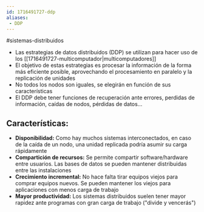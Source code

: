 ```yaml
---
id: 1716491727-ddp
aliases:
 - DDP
---
```


#sistemas-distribuidos 

- Las estrategias de datos distribuidos (DDP) se utilizan para hacer uso de los [[1716491727-multicomputador|multicomputadores]]
- El objetivo de estas estrategias es procesar la información de la forma más eficiente posible, aprovechando el procesamiento en paralelo y la replicación de unidades
- No todos los nodos son iguales, se elegirán en función de sus características
- El DDP debe tener funciones de recuperación ante errores, perdidas de información, caídas de nodos, pérdidas de datos...

## Características:

- **Disponibilidad:** Como hay muchos sistemas interconectados, en caso de la caída de un nodo, una unidad replicada podría asumir su carga rápidamente
- **Compartición de recursos:** Se permite compartir software/hardware entre usuarios. Las bases de datos se pueden mantener distribuidas entre las instalaciones
- **Crecimiento incremental:** No hace falta tirar equipos viejos para comprar equipos nuevos. Se pueden mantener los viejos para aplicaciones con menos carga de trabajo
- **Mayor productividad:** Los sistemas distribuidos suelen tener mayor rapidez ante programas con gran carga de trabajo ("divide y vencerás")
